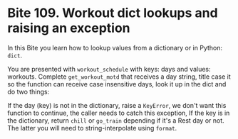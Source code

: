 # Bite 109. Workout dict lookups and raising an exception

In this Bite you learn how to lookup values from a dictionary or in Python: `dict`.

You are presented with `workout_schedule` with keys: days and values: workouts. Complete `get_workout_motd` that receives a day string, title case it so the function can receive case insensitive days, look it up in the dict and do two things:

If the day (key) is not in the dictionary, raise a `KeyError`, we don't want this function to continue, the caller needs to catch this exception,
If the key is in the dictionary, return `chill` or `go_train` depending if it's a Rest day or not. The latter you will need to string-interpolate using `format`.